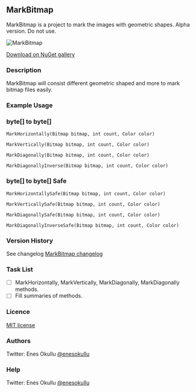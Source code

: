 ## MarkBitmap

MarkBitmap is a project to mark the images with geometric shapes. Alpha version. Do not use.

![MarkBitmap](https://repository-images.githubusercontent.com/699370948/461829ee-3302-4060-b620-6b04285cc71e)

[Download on NuGet gallery](https://www.nuget.org/packages/MarkBitmap/)

### Description

MarkBitmap will consist different geometric shaped and more to mark bitmap files easily.

### Example Usage

### byte[] to byte[]
```
MarkHorizontally(Bitmap bitmap, int count, Color color)
```
```
MarkVertically(Bitmap bitmap, int count, Color color)
```
```
MarkDiagonally(Bitmap bitmap, int count, Color color)
```
```
MarkDiagonallyInverse(Bitmap bitmap, int count, Color color)
```

### byte[] to byte[] Safe
```
MarkHorizontallySafe(Bitmap bitmap, int count, Color color)
```
```
MarkVerticallySafe(Bitmap bitmap, int count, Color color)
```
```
MarkDiagonallySafe(Bitmap bitmap, int count, Color color)
```
```
MarkDiagonallyInverseSafe(Bitmap bitmap, int count, Color color)
```

### Version History
See changelog [MarkBitmap changelog](https://github.com/meokullu/MarkBitmap/blob/master/CHANGELOG.md)

### Task List
- [ ] MarkHorizontally, MarkVertically, MarkDiagonally, MarkDiagonally methods.
- [ ] Fill summaries of methods.

### Licence
[MIT license](https://github.com/meokullu/MarkBitmap/blob/master/LICENSE)

### Authors
Twitter: Enes Okullu [@enesokullu](https://twitter.com/EnesOkullu)

### Help
Twitter: Enes Okullu [@enesokullu](https://twitter.com/EnesOkullu)
